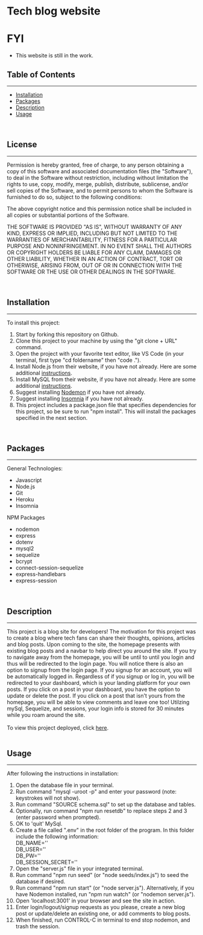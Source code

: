 # Tech blog website

# FYI
* This website is still in the work.

## Table of Contents

---

- [Installation](#installation)
- [Packages](#packages)
- [Description](#description)
- [Usage](#usage)

<br>

## License

---




Permission is hereby granted, free of charge, to any person obtaining a copy of this software and associated documentation files (the "Software"), to deal in the Software without restriction, including without limitation the rights to use, copy, modify, merge, publish, distribute, sublicense, and/or sell copies of the Software, and to permit persons to whom the Software is furnished to do so, subject to the following conditions:

The above copyright notice and this permission notice shall be included in all copies or substantial portions of the Software.

THE SOFTWARE IS PROVIDED "AS IS", WITHOUT WARRANTY OF ANY KIND, EXPRESS OR IMPLIED, INCLUDING BUT NOT LIMITED TO THE WARRANTIES OF MERCHANTABILITY, FITNESS FOR A PARTICULAR PURPOSE AND NONINFRINGEMENT. IN NO EVENT SHALL THE AUTHORS OR COPYRIGHT HOLDERS BE LIABLE FOR ANY CLAIM, DAMAGES OR OTHER LIABILITY, WHETHER IN AN ACTION OF CONTRACT, TORT OR OTHERWISE, ARISING FROM, OUT OF OR IN CONNECTION WITH THE SOFTWARE OR THE USE OR OTHER DEALINGS IN THE SOFTWARE. <br>

<br>

## Installation

---

To install this project:

1. Start by forking this repository on Github.
2. Clone this project to your machine by using the "git clone + URL" command.
3. Open the project with your favorite text editor, like VS Code (in your terminal, first type "cd foldername" then "code .").
4. Install Node.js from their website, if you have not already. Here are some additional [instructions](https://coding-boot-camp.github.io/full-stack/nodejs/how-to-install-nodejs).
5. Install MySQL from their website, if you have not already. Here are some additional [instructions](https://coding-boot-camp.github.io/full-stack/mysql/mysql-installation-guide).
6. Suggest installing [Nodemon](https://www.npmjs.com/package/nodemon) if you have not already.
7. Suggest installing [Insomnia](https://insomnia.rest/download) if you have not already.
8. This project includes a package.json file that specifies dependencies for this project, so be sure to run "npm install". This will install the packages specified in the next section.

<br>

## Packages

---

General Technologies:

- Javascript
- Node.js
- Git
- Heroku
- Insomnia

NPM Packages

- nodemon
- express
- dotenv
- mysql2
- sequelize
- bcrypt
- connect-session-sequelize
- express-handlebars
- express-session

<br>

## Description

---

This project is a blog site for developers! The motivation for this project was to create a blog where tech fans can share their thoughts, opinions, articles and blog posts. Upon coming to the site, the homepage presents with existing blog posts and a navbar to help direct you around the site. If you try to navigate away from the homepage, you will be until to until you login and thus will be redirected to the login page. You will notice there is also an option to signup from the login page. If you signup for an account, you will be automatically logged in. Regardless of if you signup or log in, you will be redirected to your dashboard, which is your landing platform for your own posts. If you click on a post in your dashboard, you have the option to update or delete the post. If you click on a post that isn't yours from the homepage, you will be able to view comments and leave one too! Utilzing mySql, Sequelize, and sessions, your login info is stored for 30 minutes while you roam around the site. <br><br> To view this project deployed, click [here](). <br><br>

## Usage

---

After following the instructions in installation:

1. Open the database file in your terminal.
2. Run command "mysql -uroot -p" and enter your password (note: keystrokes will not show).
3. Run command "SOURCE schema.sql" to set up the database and tables.
4. Optionally, run command "npm run resetdb" to replace steps 2 and 3 (enter password when prompted).
5. OK to 'quit' MySql.
6. Create a file called ".env" in the root folder of the program. In this folder include the following information: <br> DB_NAME='' <br> DB_USER='' <br> DB_PW='' <br> DB_SESSION_SECRET=''<br>
7. Open the "server.js" file in your integrated terminal.
8. Run command "npm run seed" (or "node seeds/index.js") to seed the database if desired.
9. Run command "npm run start" (or "node server.js"). Alternatively, if you have Nodemon installed, run "npm run watch" (or "nodemon server.js").
10. Open 'localhost:3001' in your browser and see the site in action.
11. Enter login/logout/signup requests as you please, create a new blog post or update/delete an existing one, or add comments to blog posts.
12. When finished, run CONTROL-C in terminal to end stop nodemon, and trash the session. <br>
